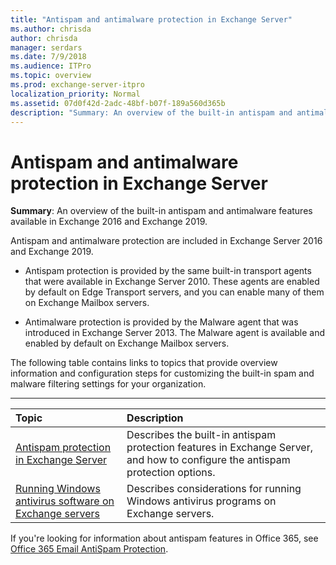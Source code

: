 ```yaml
---
title: "Antispam and antimalware protection in Exchange Server"
ms.author: chrisda
author: chrisda
manager: serdars
ms.date: 7/9/2018
ms.audience: ITPro
ms.topic: overview
ms.prod: exchange-server-itpro
localization_priority: Normal
ms.assetid: 07d0f42d-2adc-48bf-b07f-189a560d365b
description: "Summary: An overview of the built-in antispam and antimalware features available in Exchange Server."
---
```


# Antispam and antimalware protection in Exchange Server

 **Summary**: An overview of the built-in antispam and antimalware features available in Exchange 2016 and Exchange 2019.

Antispam and antimalware protection are included in Exchange Server 2016 and Exchange 2019.

- Antispam protection is provided by the same built-in transport agents that were available in Exchange Server 2010. These agents are enabled by default on Edge Transport servers, and you can enable many of them on Exchange Mailbox servers.

- Antimalware protection is provided by the Malware agent that was introduced in Exchange Server 2013. The Malware agent is available and enabled by default on Exchange Mailbox servers.

The following table contains links to topics that provide overview information and configuration steps for customizing the built-in spam and malware filtering settings for your organization.

****

|**Topic**|**Description**|
|:-----|:-----|
|[Antispam protection in Exchange Server](antispam-protection/antispam-protection.md) <br/> |Describes the built-in antispam protection features in Exchange Server, and how to configure the antispam protection options.  <br/> |
|[Running Windows antivirus software on Exchange servers](windows-antivirus-software.md) <br/> |Describes considerations for running Windows antivirus programs on Exchange servers.  <br/> |
 
If you're looking for information about antispam features in Office 365, see [Office 365 Email AntiSpam Protection](https://go.microsoft.com/fwlink/p/?LinkId=271754).



